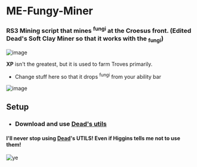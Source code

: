 # ME-Fungy-Miner
### RS3 Mining script that mines 	<sup>fungi</sup> at the Croesus front. (Edited Dead's Soft Clay Miner so that it works with the <sub>fungi</sub>)
![image](https://github.com/animoofps/ME-Fungy-Miner/assets/144723877/2b7dc355-3fec-4126-9502-ac62af79856a)

**XP** isn't the greatest, but it is used to farm Troves primarily.
- Change stuff here so that it drops <sup>fungi</sup> from your ability bar

![image](https://github.com/animoofps/ME-Fungy-Miner/assets/144723877/69b70171-2a16-446a-bdb5-a368a3e248eb)

## Setup
- ### Download and use [****Dead's utils****](https://me.deadcod.es/dead-utils) 

#### I'll never stop using [**Dead**](https://me.deadcod.es/)'s UTILS! Even if **Higgins** tells me not to use them!
![ye](https://external-content.duckduckgo.com/iu/?u=https%3A%2F%2Fcdn3.emoji.gg%2Femojis%2F6300_scapedance.gif&f=1&nofb=1&ipt=aa952571eb18d686b8e11d702c96396f99559e198b4a7c547adfafa27d61062c&ipo=images)
